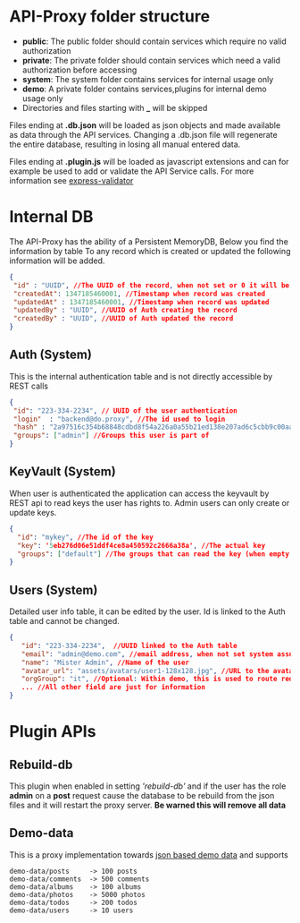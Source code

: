 # API-Proxy folder structure

* **public**: The public folder should contain services which require no valid authorization 
* **private**: The private folder should contain services which need a valid authorization before accessing
* **system**: The system folder contains services for internal usage only
* **demo**: A private folder contains services,plugins for internal demo usage only
* Directories and files starting with **_** will be skipped

Files ending at **.db.json** will be loaded as json objects and made available as data through the API services. Changing a .db.json file will regenerate the entire database, resulting in losing all manual entered data.

Files ending at **.plugin.js** will be loaded as javascript extensions and can for example be used to add or validate the API Service calls. For more information see [express-validator](https://github.com/express-validator/express-validator) 

# Internal DB
The API-Proxy has the ability of a Persistent MemoryDB, Below you find the information by table
To any record which is created or updated the following information will be added. 

```JSON
{
 "id" : "UUID", //The UUID of the record, when not set or 0 it will be created
 "createdAt": 1347185460001, //Timestamp when record was created
 "updatedAt" : 1347185460001, //Timestamp when record was updated
 "updatedBy" : "UUID", //UUID of Auth creating the record
 "createdBy" : "UUID", //UUID of Auth updated the record
}
```

## Auth (System)
This is the internal authentication table and is not directly accessible by REST calls 

```JSON
{ 
 "id": "223-334-2234", // UUID of the user authentication   
 "login"  : "backend@do.proxy", //The id used to login
 "hash" : "2a97516c354b68848cdbd8f54a226a0a55b21ed138e207ad6c5cbb9c00aa5aea", //Password Hash
 "groups": ["admin"] //Groups this user is part of
}
```

## KeyVault (System)
When user is authenticated the application can access the keyvault by REST api to read keys the user has rights to. Admin users can only create or update keys.
```JSON
{
  "id": "mykey", //The id of the key
  "key": '5eb276d06e51ddf4ce8a450592c2666a38a', //The actual key 
  "groups": ["default"] //The groups that can read the key (when empty default is assumed)
}
```


## Users (System)
Detailed user info table, it can be edited by the user. Id is linked to the Auth table and cannot be changed. 

```JSON
{ 
   "id": "223-334-2234",  //UUID linked to the Auth table
   "email": "admin@demo.com", //email address, when not set system assumes auth.login
   "name": "Mister Admin", //Name of the user
   "avatar_url": "assets/avatars/user1-128x128.jpg", //URL to the avatar of the user
   "orgGroup": "it", //Optional: Within demo, this is used to route request to a specific group
   ... //All other field are just for information 
}
```

# Plugin APIs

## Rebuild-db
This plugin when enabled in setting *'rebuild-db'* and if the user has the role **admin** on a **post** request cause the database to be rebuild from the json files and it will restart the proxy server. **Be warned this will remove all data**

## Demo-data
This is a proxy implementation towards [json based demo data](https://jsonplaceholder.typicode.com) and supports 

```
demo-data/posts     -> 100 posts
demo-data/comments  -> 500 comments
demo-data/albums    -> 100 albums
demo-data/photos    -> 5000 photos
demo-data/todos     -> 200 todos
demo-data/users     -> 10 users
```
